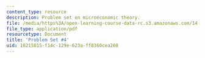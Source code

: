 ```yaml
---
content_type: resource
description: Problem set on microeconomic theory.
file: /media/https%3A/open-learning-course-data-rc.s3.amazonaws.com/14-122-microeconomic-theory-ii-fall-2002/10215815f14c129e623aff8360cea268_ps4q.pdf
file_type: application/pdf
resourcetype: Document
title: 'Problem Set #4'
uid: 10215815-f14c-129e-623a-ff8360cea268
---
```

